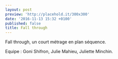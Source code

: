 ```yaml
---
layout: post
preview: 'http://placehold.it/300x300'
date: '2016-11-13 15:32 +0100'
published: false
title: Fall through
---
```

Fall through, un court métrage en plan séquence. 


Equipe : Goni Shifron, Julie Mahieu, Juliette Minchin.
